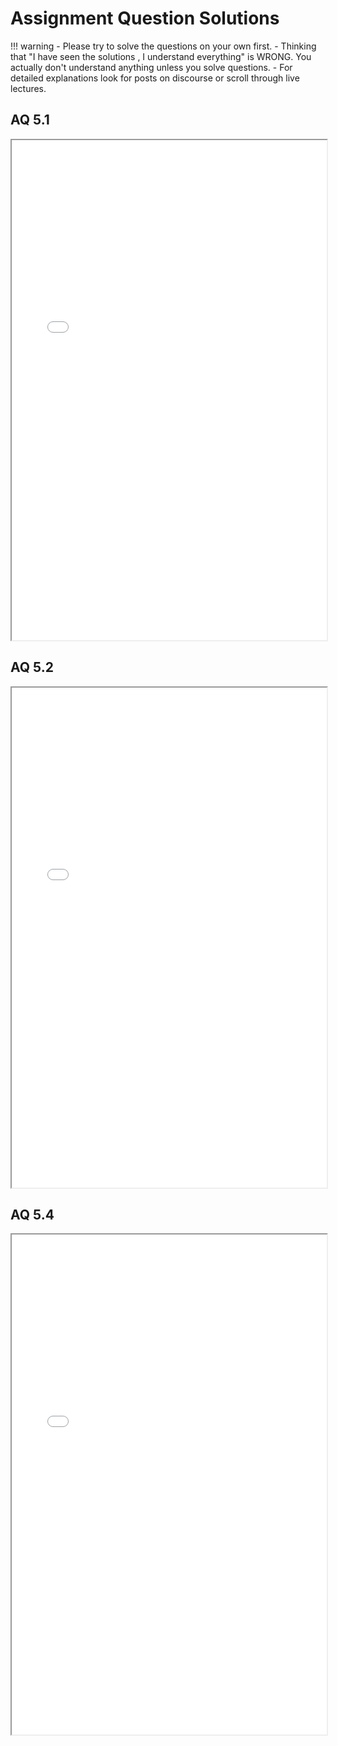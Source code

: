 # Assignment Question Solutions 

!!! warning
    - Please try to solve the questions on your own first.
    - Thinking that "I have seen the solutions , I understand everything" is WRONG. You actually don't understand anything unless you solve questions.
    - For detailed explanations look for posts on discourse or scroll through live lectures.


## AQ 5.1
<iframe src="../AQ5.1.pdf#zoom=FitWidth" width="100%" height="800px"></iframe>


## AQ 5.2
<iframe src="../AQ5.2.pdf#zoom=FitWidth" width="100%" height="800px"></iframe>


## AQ 5.4
<iframe src="../AQ5.4.pdf#zoom=FitWidth" width="100%" height="800px"></iframe>

